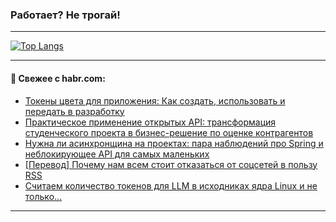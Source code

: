 ### Работает? Не трогай!

---
<!--
#### 🛠️ Technical stack:

![Java](https://img.shields.io/badge/Java-informational?logo=Oracle&style=flat&logoColor=white&color=FF4500)
![Kotlin](https://img.shields.io/badge/Kotlin-informational?logo=Kotlin&style=flat&logoColor=white&color=774D97)
![TS](https://img.shields.io/badge/TypeScript-informational?logo=typeScript&style=flat&logoColor=black&color=017acc)
![Python](https://img.shields.io/badge/Python-informational?logo=Python&style=flat&logoColor=black&color=ffdd54) <br>
![Spring](https://img.shields.io/badge/Spring-informational?logo=Spring&style=flat&logoColor=white&color=6DB33F) 
![SpringBoot](https://img.shields.io/badge/SpringBoot-informational?logo=SpringBoot&style=flat&logoColor=white&color=6DB33F)
![Nest](https://img.shields.io/badge/NestJS-informational?logo=NestJS&style=flat&logoColor=white&color=E0234E) 
![NodeJS](https://img.shields.io/badge/NodeJS-informational?logo=node.js&style=flat&logoColor=white&color=70A760)<br>
![PostgreSQL](https://img.shields.io/badge/PostgreSQL-informational?logo=PostgreSQL&style=flat&logoColor=white&color=DAA520)
![MongoDB](https://img.shields.io/badge/MongoDB-informational?logo=MongoDB&style=flat&logoColor=white&color=870000)
![Apache](https://img.shields.io/badge/Apache-informational?logo=apache&style=flat&logoColor=white&color=f74e28)

___ 
-->

<!--- #### 🛠️ : --->

[![Top Langs](https://github-readme-stats-82jvfl3w3-advtsettinggmailcoms-projects.vercel.app/api/top-langs/?username=zloylis&langs_count=10&hide_title=true&title_color=e6edf3&size_weight=0.5&count_weight=0.5&layout=compact&hide_progress=true&hide_border=true&theme=dracula)](https://github.com/zloylis)

<!---


####  :octocat:&nbsp;&nbsp; Статистика:

![GitHub stats](https://github-readme-stats-u2qms2cxw-advtsettinggmailcoms-projects.vercel.app/api?username=zloylis&show_icons=true&hide_border=true&theme=dracula&title_color=e6edf3&include_all_commits=true&count_private=true&hide_rank=false&hide_title=true&rank_icon=github)
-->
---

#### 💬 Свежее с habr.com:

<!-- BLOG-POST-LIST:START -->
- [Токены цвета для приложения: Как создать, использовать и передать в разработку](https://habr.com/ru/articles/875098/?utm_source=habrahabr&utm_medium=rss&utm_campaign=875098)
- [Практическое применение открытых API: трансформация студенческого проекта в бизнес-решение по оценке контрагентов](https://habr.com/ru/articles/875092/?utm_source=habrahabr&utm_medium=rss&utm_campaign=875092)
- [Нужна ли асинхронщина на проектах: пара наблюдений про Spring и неблокирующее API для самых маленьких](https://habr.com/ru/companies/maxilect/articles/875064/?utm_source=habrahabr&utm_medium=rss&utm_campaign=875064)
- [[Перевод] Почему нам всем стоит отказаться от соцсетей в пользу RSS](https://habr.com/ru/companies/ruvds/articles/874948/?utm_source=habrahabr&utm_medium=rss&utm_campaign=874948)
- [Считаем количество токенов для LLM в исходниках ядра Linux и не только…](https://habr.com/ru/articles/875022/?utm_source=habrahabr&utm_medium=rss&utm_campaign=875022)
<!-- BLOG-POST-LIST:END -->

---

